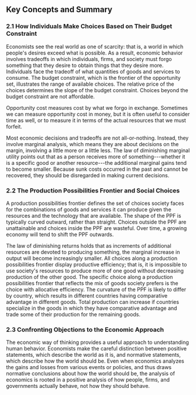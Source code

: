 ## Key Concepts and Summary

### 2.1 How Individuals Make Choices Based on Their Budget Constraint

Economists see the real world as one of scarcity: that is, a world in
which people's desires exceed what is possible. As a result, economic
behavior involves tradeoffs in which individuals, firms, and society
must forgo something that they desire to obtain things that they desire
more. Individuals face the tradeoff of what quantities of goods and
services to consume. The budget constraint, which is the frontier of the
opportunity set, illustrates the range of available choices. The
relative price of the choices determines the slope of the budget
constraint. Choices beyond the budget constraint are not affordable.

Opportunity cost measures cost by what we forgo in exchange. Sometimes
we can measure opportunity cost in money, but it is often useful to
consider time as well, or to measure it in terms of the actual resources
that we must forfeit.

Most economic decisions and tradeoffs are not all-or-nothing. Instead,
they involve marginal analysis, which means they are about decisions on
the margin, involving a little more or a little less. The law of
diminishing marginal utility points out that as a person receives more
of something---whether it is a specific good or another resource---the
additional marginal gains tend to become smaller. Because sunk costs
occurred in the past and cannot be recovered, they should be disregarded
in making current decisions.

### 2.2 The Production Possibilities Frontier and Social Choices

A production possibilities frontier defines the set of choices society
faces for the combinations of goods and services it can produce given
the resources and the technology that are available. The shape of the
PPF is typically curved outward, rather than straight. Choices outside
the PPF are unattainable and choices inside the PPF are wasteful. Over
time, a growing economy will tend to shift the PPF outwards.

The law of diminishing returns holds that as increments of additional
resources are devoted to producing something, the marginal increase in
output will become increasingly smaller. All choices along a production
possibilities frontier display productive efficiency; that is, it is
impossible to use society's resources to produce more of one good
without decreasing production of the other good. The specific choice
along a production possibilities frontier that reflects the mix of goods
society prefers is the choice with allocative efficiency. The curvature
of the PPF is likely to differ by country, which results in different
countries having comparative advantage in different goods. Total
production can increase if countries specialize in the goods in which
they have comparative advantage and trade some of their production for
the remaining goods.

### 2.3 Confronting Objections to the Economic Approach

The economic way of thinking provides a useful approach to understanding
human behavior. Economists make the careful distinction between positive
statements, which describe the world as it is, and normative statements,
which describe how the world should be. Even when economics analyzes the
gains and losses from various events or policies, and thus draws
normative conclusions about how the world should be, the analysis of
economics is rooted in a positive analysis of how people, firms, and
governments actually behave, not how they should behave.
